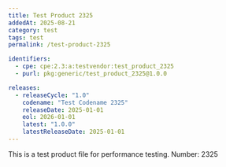 ```yaml
---
title: Test Product 2325
addedAt: 2025-08-21
category: test
tags: test
permalink: /test-product-2325

identifiers:
  - cpe: cpe:2.3:a:testvendor:test_product_2325
  - purl: pkg:generic/test_product_2325@1.0.0

releases:
  - releaseCycle: "1.0"
    codename: "Test Codename 2325"
    releaseDate: 2025-01-01
    eol: 2026-01-01
    latest: "1.0.0"
    latestReleaseDate: 2025-01-01
---
```


This is a test product file for performance testing. Number: 2325

